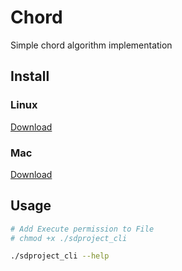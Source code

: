 # Chord

Simple chord algorithm implementation

## Install

### Linux
[Download](https://github.com/maycommit/chord/raw/master/dist/linux/sdproject_cli)

### Mac
[Download](https://github.com/maycommit/chord/raw/master/dist/mac/sdproject_cli)

## Usage
```sh
# Add Execute permission to File
# chmod +x ./sdproject_cli

./sdproject_cli --help
```
